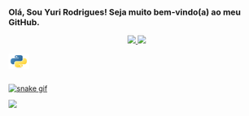 ### Olá, Sou Yuri Rodrigues! Seja muito bem-vindo(a) ao meu GitHub.

<div align="center">
  <a href="https://github.com/Yuri-Rodriguees">
  <img height="165em" src="https://github-readme-stats.vercel.app/api?username=Yuri-Rodriguees&show_icons=true&theme=dark&include_all_commits=true&count_private=true"/>
  <img height="125em" src="https://github-readme-stats.vercel.app/api/top-langs/?username=Yuri-Rodriguees&layout=compact&langs_count=7&theme=dark"/>
</div>
<div style="display: inline_block"><br>

  <img align="center" alt="Python" height="30" width="40" src="https://raw.githubusercontent.com/devicons/devicon/master/icons/python/python-original.svg">

  ##
  ![snake gif]([https://github.com/Yuri-Rodriguees/Yuri-Rodriguees/blob/main/action.yml)

 
<div> 
  
  <a href="https://www.linkedin.com/in/yuri-rodrigues-545421128/" target="_blank"><img src="https://img.shields.io/badge/-LinkedIn-%230077B5?style=for-the-badge&logo=linkedin&logoColor=white" target="_blank"></a> 
 

</div>
